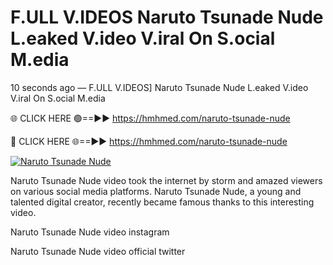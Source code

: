 # F.ULL V.IDEOS Naruto Tsunade Nude L.eaked V.ideo V.iral On S.ocial M.edia

10 seconds ago — F.ULL V.IDEOS] Naruto Tsunade Nude L.eaked V.ideo V.iral On S.ocial M.edia

🌐 CLICK HERE 🟢==►► https://hmhmed.com/naruto-tsunade-nude

🔴 CLICK HERE 🌐==►► https://hmhmed.com/naruto-tsunade-nude

[![Naruto Tsunade Nude](https://i.imgur.com/dJHk4Zq.gif)](https://hmhmed.com/naruto-tsunade-nude)

Naruto Tsunade Nude video took the internet by storm and amazed viewers on various social media platforms. Naruto Tsunade Nude, a young and talented digital creator, recently became famous thanks to this interesting video.

Naruto Tsunade Nude video instagram

Naruto Tsunade Nude video official twitter